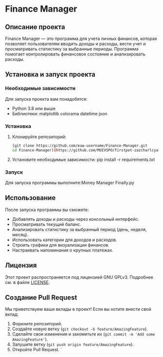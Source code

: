 # Finance Manager

## Описание проекта
Finance Manager — это программа для учета личных финансов, которая позволяет пользователям вводить доходы и расходы, вести учет и просматривать статистику за выбранные периоды. Программа помогает контролировать финансовое состояние и анализировать расходы.

## Установка и запуск проекта

### Необходимые зависимости
Для запуска проекта вам понадобятся:
- Python 3.8 или выше
- Библиотеки: matplotlib  colorama datetime json
### Установка
1. Клонируйте репозиторий:
   ```bash
   [git clone https://github.com/ваш-username/Finance-Manager.git
   cd Finance-Manager](https://github.com/MUIVSPO/firstpet-zazcharlcya/tree/main)
   
2. Установите необходимые зависимости:
     pip install -r requirements.txt
   
### Запуск
Для запуска программы выполните:Money Manager Finally.py

## Использование
После запуска программы вы сможете:
- Добавлять доходы и расходы через консольный интерфейс.
- Просматривать текущий баланс.
- Анализировать статистику за выбранный период (день, неделя, месяц).
- Использовать категории для доходов и расходов.
- Строить графики для визуализации финансов.
- Настраивать напоминания о крупных платежах.

## Лицензия
Этот проект распространяется под лицензией GNU GPLv3. Подробнее см. в файле [LICENSE](LICENSE).

## Создание Pull Request
Мы приветствуем ваши вклады в проект! Если вы хотите внести свой вклад:
1. Форкните репозиторий.
2. Создайте новую ветку (`git checkout -b feature/AmazingFeature`).
3. Сделайте свои изменения и закомитьте их (`git commit -m 'Add some AmazingFeature'`).
4. Запушите ветку (`git push origin feature/AmazingFeature`).
5. Откройте Pull Request.
`
